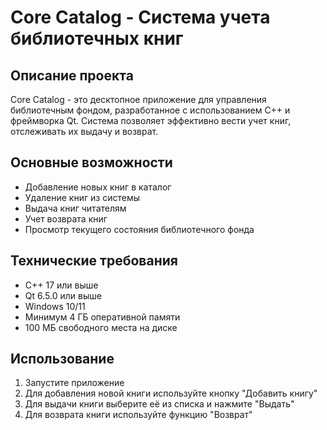 # Core Catalog - Система учета библиотечных книг

## Описание проекта
Core Catalog - это десктопное приложение для управления библиотечным фондом, разработанное с использованием C++ и фреймворка Qt. Система позволяет эффективно вести учет книг, отслеживать их выдачу и возврат.

## Основные возможности
- Добавление новых книг в каталог
- Удаление книг из системы
- Выдача книг читателям
- Учет возврата книг
- Просмотр текущего состояния библиотечного фонда

## Технические требования
- C++ 17 или выше
- Qt 6.5.0 или выше
- Windows 10/11
- Минимум 4 ГБ оперативной памяти
- 100 МБ свободного места на диске

## Использование
1. Запустите приложение
2. Для добавления новой книги используйте кнопку "Добавить книгу"
3. Для выдачи книги выберите её из списка и нажмите "Выдать"
4. Для возврата книги используйте функцию "Возврат"